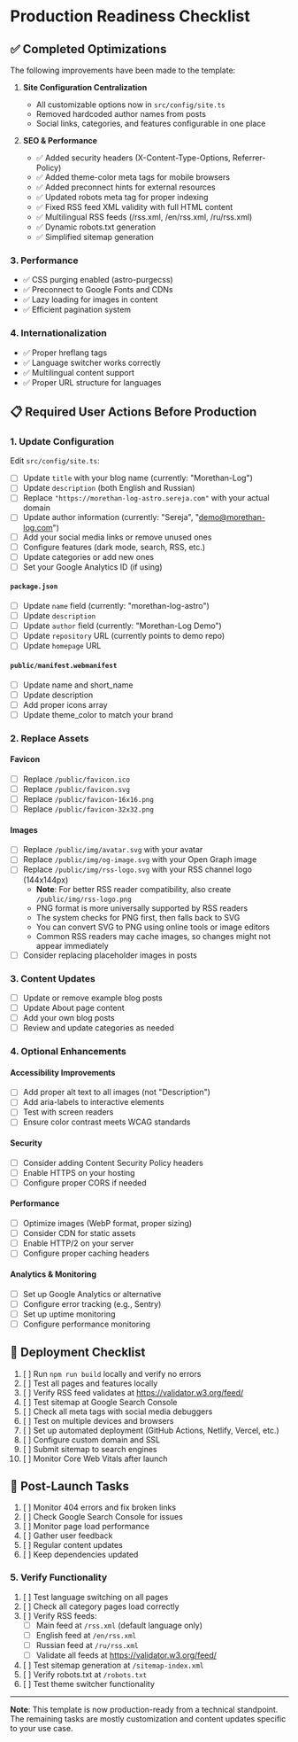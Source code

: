 # Production Readiness Checklist

## ✅ Completed Optimizations

The following improvements have been made to the template:

1. **Site Configuration Centralization**
   - All customizable options now in `src/config/site.ts`
   - Removed hardcoded author names from posts
   - Social links, categories, and features configurable in one place

2. **SEO & Performance**
   - ✅ Added security headers (X-Content-Type-Options, Referrer-Policy)
   - ✅ Added theme-color meta tags for mobile browsers
   - ✅ Added preconnect hints for external resources
   - ✅ Updated robots meta tag for proper indexing
   - ✅ Fixed RSS feed XML validity with full HTML content
   - ✅ Multilingual RSS feeds (/rss.xml, /en/rss.xml, /ru/rss.xml)
   - ✅ Dynamic robots.txt generation
   - ✅ Simplified sitemap generation

### 3. **Performance**
- ✅ CSS purging enabled (astro-purgecss)
- ✅ Preconnect to Google Fonts and CDNs
- ✅ Lazy loading for images in content
- ✅ Efficient pagination system

### 4. **Internationalization**
- ✅ Proper hreflang tags
- ✅ Language switcher works correctly
- ✅ Multilingual content support
- ✅ Proper URL structure for languages

## 📋 Required User Actions Before Production

### 1. **Update Configuration**

Edit `src/config/site.ts`:

- [ ] Update `title` with your blog name (currently: "Morethan-Log")
- [ ] Update `description` (both English and Russian)
- [ ] Replace `"https://morethan-log-astro.sereja.com"` with your actual domain
- [ ] Update author information (currently: "Sereja", "demo@morethan-log.com")
- [ ] Add your social media links or remove unused ones
- [ ] Configure features (dark mode, search, RSS, etc.)
- [ ] Update categories or add new ones
- [ ] Set your Google Analytics ID (if using)

#### `package.json`
- [ ] Update `name` field (currently: "morethan-log-astro")
- [ ] Update `description` 
- [ ] Update `author` field (currently: "Morethan-Log Demo")
- [ ] Update `repository` URL (currently points to demo repo)
- [ ] Update `homepage` URL

#### `public/manifest.webmanifest`
- [ ] Update name and short_name
- [ ] Update description
- [ ] Add proper icons array
- [ ] Update theme_color to match your brand

### 2. **Replace Assets**

#### Favicon
- [ ] Replace `/public/favicon.ico`
- [ ] Replace `/public/favicon.svg`
- [ ] Replace `/public/favicon-16x16.png`
- [ ] Replace `/public/favicon-32x32.png`

#### Images
- [ ] Replace `/public/img/avatar.svg` with your avatar
- [ ] Replace `/public/img/og-image.svg` with your Open Graph image
- [ ] Replace `/public/img/rss-logo.svg` with your RSS channel logo (144x144px)
  - **Note**: For better RSS reader compatibility, also create `/public/img/rss-logo.png`
  - PNG format is more universally supported by RSS readers
  - The system checks for PNG first, then falls back to SVG
  - You can convert SVG to PNG using online tools or image editors
  - Common RSS readers may cache images, so changes might not appear immediately
- [ ] Consider replacing placeholder images in posts

### 3. **Content Updates**
- [ ] Update or remove example blog posts
- [ ] Update About page content
- [ ] Add your own blog posts
- [ ] Review and update categories as needed

### 4. **Optional Enhancements**

#### Accessibility Improvements
- [ ] Add proper alt text to all images (not "Description")
- [ ] Add aria-labels to interactive elements
- [ ] Test with screen readers
- [ ] Ensure color contrast meets WCAG standards

#### Security
- [ ] Consider adding Content Security Policy headers
- [ ] Enable HTTPS on your hosting
- [ ] Configure proper CORS if needed

#### Performance
- [ ] Optimize images (WebP format, proper sizing)
- [ ] Consider CDN for static assets
- [ ] Enable HTTP/2 on your server
- [ ] Configure proper caching headers

#### Analytics & Monitoring
- [ ] Set up Google Analytics or alternative
- [ ] Configure error tracking (e.g., Sentry)
- [ ] Set up uptime monitoring
- [ ] Configure performance monitoring

## 🚀 Deployment Checklist

1. [ ] Run `npm run build` locally and verify no errors
2. [ ] Test all pages and features locally
3. [ ] Verify RSS feed validates at https://validator.w3.org/feed/
4. [ ] Test sitemap at Google Search Console
5. [ ] Check all meta tags with social media debuggers
6. [ ] Test on multiple devices and browsers
7. [ ] Set up automated deployment (GitHub Actions, Netlify, Vercel, etc.)
8. [ ] Configure custom domain and SSL
9. [ ] Submit sitemap to search engines
10. [ ] Monitor Core Web Vitals after launch

## 📝 Post-Launch Tasks

1. [ ] Monitor 404 errors and fix broken links
2. [ ] Check Google Search Console for issues
3. [ ] Monitor page load performance
4. [ ] Gather user feedback
5. [ ] Regular content updates
6. [ ] Keep dependencies updated

### 5. **Verify Functionality**

1. [ ] Test language switching on all pages
2. [ ] Check all category pages load correctly
3. [ ] Verify RSS feeds:
   - [ ] Main feed at `/rss.xml` (default language only)
   - [ ] English feed at `/en/rss.xml`
   - [ ] Russian feed at `/ru/rss.xml`
   - [ ] Validate all feeds at https://validator.w3.org/feed/
4. [ ] Test sitemap generation at `/sitemap-index.xml`
5. [ ] Verify robots.txt at `/robots.txt`
6. [ ] Test theme switcher functionality

---

**Note**: This template is now production-ready from a technical standpoint. The remaining tasks are mostly customization and content updates specific to your use case. 
